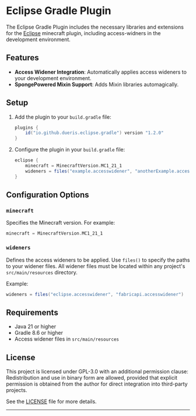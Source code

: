 # Eclipse Gradle Plugin

The Eclipse Gradle Plugin includes the necessary libraries and extensions for the [Eclipse](https://github.com/Dueris/Eclipse) minecraft plugin, including access-widners in the development environment.

## Features

- **Access Widener Integration**: Automatically applies access wideners to your development environment.
- **SpongePowered Mixin Support**: Adds Mixin libraries automagically.

## Setup

1. Add the plugin to your `build.gradle` file:
   ```gradle
   plugins {
       id("io.github.dueris.eclipse.gradle") version "1.2.0"
   }
   ```

2. Configure the plugin in your `build.gradle` file:
   ```gradle
   eclipse {
       minecraft = MinecraftVersion.MC1_21_1
       wideners = files("example.accesswidener", "anotherExample.accesswidener")
   }
   ```

## Configuration Options

### `minecraft`
Specifies the Minecraft version. For example:
```gradle
minecraft = MinecraftVersion.MC1_21_1
```

### `wideners`
Defines the access wideners to be applied. Use `files()` to specify the paths to your widener files. All widener files must be located within any project's `src/main/resources` directory.

Example:
```gradle
wideners = files("eclipse.accesswidener", "fabricapi.accesswidener")
```

## Requirements

- Java 21 or higher
- Gradle 8.6 or higher
- Access widener files in `src/main/resources`

## License
This project is licensed under GPL-3.0 with an additional permission clause:
Redistribution and use in binary form are allowed, provided that explicit permission is obtained from the author for direct integration into third-party projects.

See the [LICENSE](https://github.com/Dueris/Eclipse/blob/master/LICENSE) file for more details.

---
